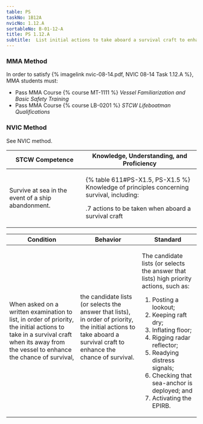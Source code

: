 ```yaml
---
table: PS
taskNo: 1B12A
nvicNo: 1.12.A 
sortableNo: B-01-12-A
title: PS 1.12.A 
subtitle:  List initial actions to take aboard a survival craft to enhance the chance of survival
---
```



### MMA Method

In order to satisfy  {% imagelink nvic-08-14.pdf, NVIC 08-14 Task 1.12.A %}, MMA students must:

* Pass MMA Course {% course MT-1111 %}  *Vessel Familiarization and Basic Safety Training*
* Pass MMA Course {% course LB-0201 %}  *STCW Lifeboatman Qualifications*


### NVIC Method

<a onclick="togglevisibility('nvic_methods')" >See NVIC method.</a>

<div id='nvic_methods' class='hide'>

<table>
<thead>
<tr>
<th class='forty'> STCW Competence </th>
<th class='sixty'> Knowledge, Understanding, and Proficiency </th>
</tr>
</thead>




<tbody>
<tr><td markdown='1'>

Survive at sea in the event of a ship abandonment.

</td><td markdown='1'>

{% table 611#PS-X1.5, PS-X1.5 %} Knowledge of principles concerning survival, including:

.7  actions to be taken when aboard a survival craft

</td></tr>


</tbody>
</table>


<table>
<thead>
<tr><th class='twenty'>  Condition </th><th class='twenty'> Behavior </th><th  class='sixty'>Standard </th></tr>
</thead>
<tbody >



<tr><td markdown='1'>

When asked on a written examination to list, in order of priority, the initial actions to take in a survival craft when its away from the vessel to enhance the chance of survival,

</td><td markdown='1'>

the candidate lists (or selects the answer that lists), in order of priority, the initial actions to take aboard a survival craft to enhance the chance of survival.

<br>

<div class="tooltip" markdown='1'>



</div>


</td><td markdown='1'>

The candidate lists (or selects the answer that lists) high priority actions, such as: 

1.  Posting a lookout; 
2.  Keeping raft dry; 
3.  Inflating floor; 
4.  Rigging radar reflector; 
5.  Readying distress signals; 
6.  Checking that sea-anchor is deployed; and 
7.  Activating the EPIRB.

</td></tr>
</tbody>
</table>
</div>
